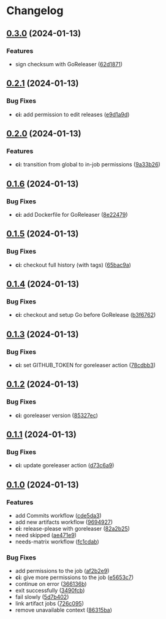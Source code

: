 # Changelog

## [0.3.0](https://github.com/Zebradil/github-actions-playground/compare/v0.2.1...v0.3.0) (2024-01-13)


### Features

* sign checksum with GoReleaser ([62d1871](https://github.com/Zebradil/github-actions-playground/commit/62d1871d2888422733bb108197e22898f3c65719))

## [0.2.1](https://github.com/Zebradil/github-actions-playground/compare/v0.2.0...v0.2.1) (2024-01-13)


### Bug Fixes

* **ci:** add permission to edit releases ([e9d1a9d](https://github.com/Zebradil/github-actions-playground/commit/e9d1a9d2670ca24b31fa3c100c5e3244a2caddbe))

## [0.2.0](https://github.com/Zebradil/github-actions-playground/compare/v0.1.6...v0.2.0) (2024-01-13)


### Features

* **ci:** transition from global to in-job permissions ([9a33b26](https://github.com/Zebradil/github-actions-playground/commit/9a33b26766f15cfa21dc612feadb2d8ef04a6131))

## [0.1.6](https://github.com/Zebradil/github-actions-playground/compare/v0.1.5...v0.1.6) (2024-01-13)


### Bug Fixes

* **ci:** add Dockerfile for GoReleaser ([8e22479](https://github.com/Zebradil/github-actions-playground/commit/8e22479141e991e688f557dcea500b25fad8cac6))

## [0.1.5](https://github.com/Zebradil/github-actions-playground/compare/v0.1.4...v0.1.5) (2024-01-13)


### Bug Fixes

* **ci:** checkout full history (with tags) ([65bac9a](https://github.com/Zebradil/github-actions-playground/commit/65bac9a1ec85315b84dec3e1da79162413074944))

## [0.1.4](https://github.com/Zebradil/github-actions-playground/compare/v0.1.3...v0.1.4) (2024-01-13)


### Bug Fixes

* **ci:** checkout and setup Go before GoRelease ([b3f6762](https://github.com/Zebradil/github-actions-playground/commit/b3f6762aca5b4375b8efab1d79341f3b8d81b23e))

## [0.1.3](https://github.com/Zebradil/github-actions-playground/compare/v0.1.2...v0.1.3) (2024-01-13)


### Bug Fixes

* **ci:** set GITHUB_TOKEN for goreleaser action ([78cdbb3](https://github.com/Zebradil/github-actions-playground/commit/78cdbb3963c26d070a25c54adf2fa9f310a3ca7d))

## [0.1.2](https://github.com/Zebradil/github-actions-playground/compare/v0.1.1...v0.1.2) (2024-01-13)


### Bug Fixes

* **ci:** goreleaser version ([85327ec](https://github.com/Zebradil/github-actions-playground/commit/85327ec94f5c92530b856e34e901ea40f8b6988f))

## [0.1.1](https://github.com/Zebradil/github-actions-playground/compare/v0.1.0...v0.1.1) (2024-01-13)


### Bug Fixes

* **ci:** update goreleaser action ([d73c6a9](https://github.com/Zebradil/github-actions-playground/commit/d73c6a91f4e8bb551e91aeb4180fd3cf15dc7ed8))

## [0.1.0](https://github.com/Zebradil/github-actions-playground/compare/v0.0.1...v0.1.0) (2024-01-13)


### Features

* add Commits workflow ([cde5da3](https://github.com/Zebradil/github-actions-playground/commit/cde5da3849a35629e6b6dec37e628ccc66370faa))
* add new artifacts workflow ([9694927](https://github.com/Zebradil/github-actions-playground/commit/9694927e788de2eb0f0e87b14310eebfc7cba11e))
* **ci:** release-please with goreleaser ([82a2b25](https://github.com/Zebradil/github-actions-playground/commit/82a2b25e2b032dccf6926424112119762194a2a1))
* need skipped ([ae471e9](https://github.com/Zebradil/github-actions-playground/commit/ae471e93a65e9b9e9bed4d43b5ea44d9945fccab))
* needs-matrix workflow ([fc1cdab](https://github.com/Zebradil/github-actions-playground/commit/fc1cdab1166d431df4f058e0e6ec1b9cfaccda8f))


### Bug Fixes

* add permissions to the job ([af2b2e9](https://github.com/Zebradil/github-actions-playground/commit/af2b2e9c38c26d44c35a615f035b1f294973a86a))
* **ci:** give more permissions to the job ([e5653c7](https://github.com/Zebradil/github-actions-playground/commit/e5653c71ecdcf2b5ce32839b830192d0edc86177))
* continue on error ([366136b](https://github.com/Zebradil/github-actions-playground/commit/366136bb766b7a5f2314283a38795c45bc2bdf56))
* exit successfully ([3490fcb](https://github.com/Zebradil/github-actions-playground/commit/3490fcb71e8b2aedb3bccdf493acb847d00abb7d))
* fail slowly ([5d7b402](https://github.com/Zebradil/github-actions-playground/commit/5d7b402ab17795d83c95e73f5d2ad3496c218782))
* link artifact jobs ([726c095](https://github.com/Zebradil/github-actions-playground/commit/726c095b93a5fa2c52008b9940bf17aed656e43d))
* remove unavailable context ([86315ba](https://github.com/Zebradil/github-actions-playground/commit/86315ba34af7a62c507b58f4d62678bbd6301f65))

